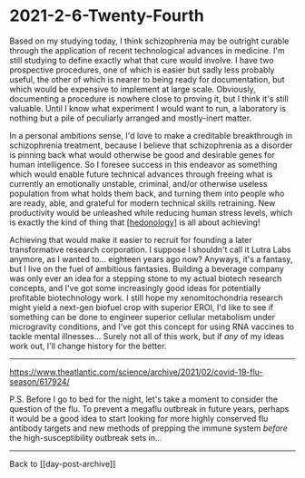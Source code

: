 # 2021-2-6-Twenty-Fourth

Based on my studying today, I think schizophrenia may be outright curable through the application of recent technological advances in medicine.  I'm still studying to define exactly what that cure would involve.  I have two prospective procedures, one of which is easier but sadly less probably useful, the other of which is nearer to being ready for documentation, but which would be expensive to implement at large scale.  Obviously, documenting a procedure is nowhere close to proving it, but I think it's still valuable.  Until I know what experiment I would want to run, a laboratory is nothing but a pile of peculiarly arranged and mostly-inert matter.

In a personal ambitions sense, I'd love to make a creditable breakthrough in schizophrenia treatment, because I believe that schizophrenia as a disorder is pinning back what would otherwise be good and desirable genes for human intelligence.  So I foresee success in this endeavor as something which would enable future technical advances through freeing what is currently an emotionally unstable, criminal, and/or otherwise useless population from what holds them back, and turning them into people who are ready, able, and grateful for modern technical skills retraining.  New productivity would be unleashed while reducing human stress levels, which is exactly the kind of thing that [[hedonology]] is all about achieving!

Achieving that would make it easier to recruit for founding a later transformative research corporation.  I suppose I shouldn't call it Lutra Labs anymore, as I wanted to...  eighteen years ago now?  Anyways, it's a fantasy, but I live on the fuel of ambitious fantasies.  Building a beverage company was only ever an idea for a stepping stone to my actual biotech research concepts, and I've got some increasingly good ideas for potentially profitable biotechnology work.  I still hope my xenomitochondria research might yield a next-gen biofuel crop with superior EROI, I'd like to see if something can be done to engineer superior cellular metabolism under microgravity conditions, and I've got this concept for using RNA vaccines to tackle mental illnesses...  Surely not all of this work, but if *any* of my ideas work out, I'll change history for the better.

---
https://www.theatlantic.com/science/archive/2021/02/covid-19-flu-season/617924/

P.S. Before I go to bed for the night, let's take a moment to consider the question of the flu.  To prevent a megaflu outbreak in future years, perhaps it would be a good idea to start looking for more highly conserved flu antibody targets and new methods of prepping the immune system *before* the high-susceptibility outbreak sets in...

---
Back to [[day-post-archive]]

[//begin]: # "Autogenerated link references for markdown compatibility"
[hedonology]: ../../../../../../c:/Users/Rakeela/Documents/GitHub/dragora-notes/hedonology "Hedonology"
[//end]: # "Autogenerated link references"